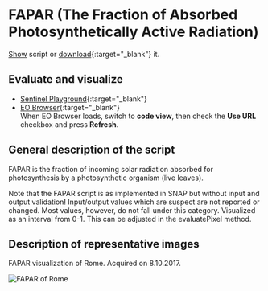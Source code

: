 # FAPAR (The Fraction of Absorbed Photosynthetically Active Radiation)

<a href="#" id='togglescript'>Show</a> script or [download](script.js){:target="_blank"} it.
<div id='script_view' style="display:none">
{% highlight javascript %}
      {% include_relative script.js %}
{% endhighlight %}
</div>

## Evaluate and visualize
 - [Sentinel Playground](https://apps.sentinel-hub.com/sentinel-playground/?source=S2&lat=43.514198796857976&lng=16.601028442382812&zoom=11&evalscripturl=https://raw.githubusercontent.com/sentinel-hub/custom-scripts/master/sentinel-2/fapar/script.js){:target="_blank"}    
 - [EO Browser](http://apps.sentinel-hub.com/eo-browser/#lat=41.9&lng=12.5&zoom=10&datasource=Sentinel-2%20L1C&time=2017-10-08&preset=CUSTOM&layers=B01,B02,B03&evalscripturl=https://raw.githubusercontent.com/sentinel-hub/custom-scripts/master/sentinel-2/fapar/script.js){:target="_blank"}   
 When EO Browser loads, switch to **code view**, then check the **Use URL** checkbox and press **Refresh**.


## General description of the script

FAPAR is the fraction of incoming solar radiation absorbed for photosynthesis by a photosynthetic organism (live leaves).

Note that the FAPAR script is as implemented in SNAP but without input and output validation!
Input/output values which are suspect are not reported or changed. Most values, however, do not fall under this category.
Visualized as an interval from 0-1. This can be adjusted in the evaluatePixel method.

## Description of representative images

FAPAR visualization of Rome. Acquired on 8.10.2017.

![FAPAR of Rome](fig/fig1.png)
